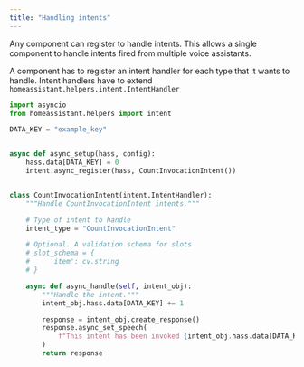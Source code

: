 ```yaml
---
title: "Handling intents"
---
```


Any component can register to handle intents. This allows a single component to handle intents fired from multiple voice assistants.

A component has to register an intent handler for each type that it wants to handle. Intent handlers have to extend `homeassistant.helpers.intent.IntentHandler`

```python
import asyncio
from homeassistant.helpers import intent

DATA_KEY = "example_key"


async def async_setup(hass, config):
    hass.data[DATA_KEY] = 0
    intent.async_register(hass, CountInvocationIntent())


class CountInvocationIntent(intent.IntentHandler):
    """Handle CountInvocationIntent intents."""

    # Type of intent to handle
    intent_type = "CountInvocationIntent"

    # Optional. A validation schema for slots
    # slot_schema = {
    #     'item': cv.string
    # }

    async def async_handle(self, intent_obj):
        """Handle the intent."""
        intent_obj.hass.data[DATA_KEY] += 1

        response = intent_obj.create_response()
        response.async_set_speech(
            f"This intent has been invoked {intent_obj.hass.data[DATA_KEY]} times"
        )
        return response
```

